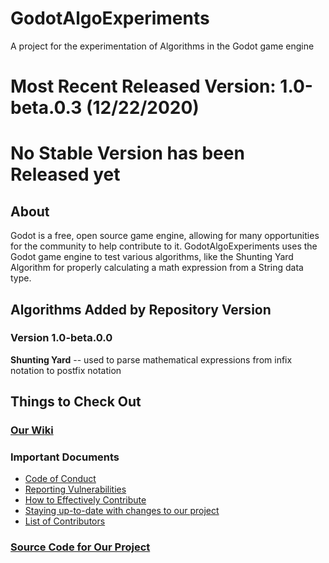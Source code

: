 # GodotAlgoExperiments
A project for the experimentation of Algorithms in the Godot game engine

# Most Recent Released Version: 1.0-beta.0.3 (12/22/2020)
# No Stable Version has been Released yet

## About
Godot is a free, open source game engine, allowing for many opportunities for the community to help contribute to it. GodotAlgoExperiments uses the Godot game engine to test
various algorithms, like the Shunting Yard Algorithm for properly calculating a math expression from a String data type.

## Algorithms Added by Repository Version
### Version 1.0-beta.0.0
**Shunting Yard** -- used to parse mathematical expressions from infix notation to postfix notation

## Things to Check Out
### [Our Wiki](https://github.com/Classicler/GodotAlgoExperiments/wiki)
### Important Documents  
* [Code of Conduct](https://github.com/Classicler/GodotAlgoExperiments/blob/main/CODE_OF_CONDUCT.md)
* [Reporting Vulnerabilities](https://github.com/Classicler/GodotAlgoExperiments/blob/main/SECURITY.md)
* [How to Effectively Contribute](https://github.com/Classicler/GodotAlgoExperiments/blob/main/CONTRIBUTING.md)
* [Staying up-to-date with changes to our project](https://github.com/Classicler/GodotAlgoExperiments/blob/main/UPDATES.md)
* [List of Contributors](https://github.com/Classicler/GodotAlgoExperiments/blob/main/CONTRIBUTORS.md)
### [Source Code for Our Project](https://github.com/Classicler/GodotAlgoExperiments/tree/main/src)
